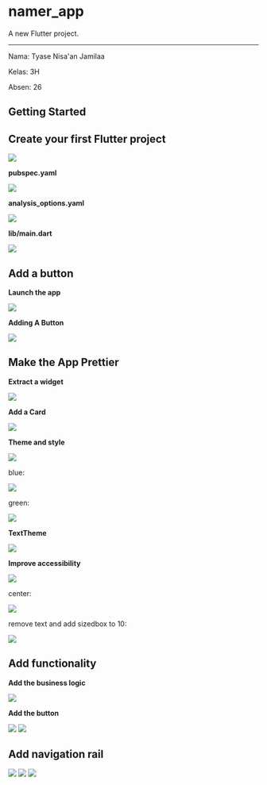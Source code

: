 # namer_app

A new Flutter project.

---

Nama: Tyase Nisa'an Jamilaa

Kelas: 3H

Absen: 26

## Getting Started

## **Create your first Flutter project**

<img src = "gambar/page1_gambar_1.jpg">

**pubspec.yaml**

<img src = "gambar/page1_gambar_2.jpg">

**analysis_options.yaml**

<img src = "gambar/page1_gambar_3.jpg">

**lib/main.dart**

<img src = "gambar/page1_gambar_4.jpg">

## **Add a button**

**Launch the app**

<img src = "gambar/page2_gambar_1.jpg">

**Adding A Button**

<img src = "gambar/page2_gambar_2.jpg">

## **Make the App Prettier**

**Extract a widget**

<img src = "gambar/page3_gambar_1.jpg">

**Add a Card**

<img src = "gambar/page3_gambar_2.jpg">

**Theme and style**

<img src = "gambar/page3_gambar_3.jpg">

blue:

<img src = "gambar/page3_gambar_4.jpg">

green:

<img src = "gambar/page3_gambar_5.jpg">

**TextTheme**

<img src = "gambar/page3_gambar_6.jpg">

**Improve accessibility**

<img src = "gambar/page3_gambar_8.jpg">

center:

<img src = "gambar/page3_gambar_9.jpg">

remove text and add sizedbox to 10:

<img src = "gambar/page3_gambar_10.jpg">

## **Add functionality**

**Add the business logic**

<img src = "gambar/page4_gambar_1.jpg">

**Add the button**

<img src = "gambar/page4_gambar_2.jpg">

<img src = "gambar/page4_gambar_3.jpg">

## **Add navigation rail**

<img src = "gambar/page5_gambar_1.jpg">

<img src = "gambar/page5_gambar_2.jpg">

<img src = "gambar/page5_gambar_3.jpg">
